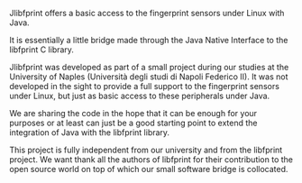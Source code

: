 Jlibfprint offers a basic access to the fingerprint sensors under Linux with Java.

It is essentially a little bridge made through the Java Native Interface to the libfprint C library.

Jlibfprint was developed as part of a small project during our studies at the University of Naples (Università degli studi di Napoli Federico II). It was not developed in the sight to provide a full support to the fingerprint sensors under Linux, but just
as basic access to these peripherals under Java.

We are sharing the code in the hope that it can be enough for your purposes or at least can just be a good starting point to extend the integration of Java with the libfprint library.

This project is fully independent from our university and from the libfprint project. We want thank all the authors of libfprint for their contribution to the open source world on top of which our small software bridge is collocated.